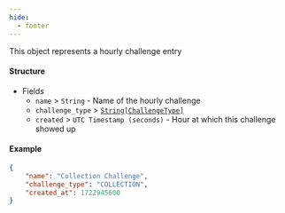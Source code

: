 ```yaml
---
hide:
  - footer
---
```

This object represents a hourly challenge entry
#### **Structure**

- Fields
    - `name` > `String` - Name of the hourly challenge
    - `challenge_type` > [`String[ChallengeType]`](/models/rotations/ChallengeType)
    - `created` > `UTC Timestamp (seconds)` - Hour at which this challenge showed up

#### **Example**
```json
{
    "name": "Collection Challenge",
    "challenge_type": "COLLECTION",
    "created_at": 1722945600
}
```